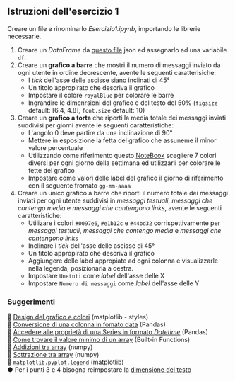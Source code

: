 ## Istruzioni dell'esercizio 1
Creare un file e rinominarlo *Esercizio1.ipynb*, importando le librerie necessarie.
1. Creare un *DataFrame* da [questo file](https://github.com/CappuCitti/Python-appunti-ed-esercizi/blob/main/MatPlotLib/Data/sample_chat_data.json) json ed assegnarlo ad una variabile `df`.
2. Creare un **grafico a barre** che mostri il numero di messaggi inviato da ogni utente in ordine decrescente, avente le seguenti caratterisiche:
    - I *tick* dell'asse delle ascisse siano inclinati di 45°
    - Un titolo appropirato che descriva il grafico
    - Impostare il colore `royalBlue` per colorare le barre
    - Ingrandire le dimenrsioni del grafico e del testo del 50% (`figsize` default: [6.4, 4.8], `font.size` default: 10)
3. Creare un **grafico a torta** che riporti la media totale dei messaggi inviati suddivisi per giorni avente le seguenti caratteristiche:
    - L'angolo 0 deve partire da una inclinazione di 90°
    - Mettere in esposizione la fetta del grafico che assuneme il minor valore percentuale
    - Utilizzando come riferimento questo [NoteBook](https://github.com/CappuCitti/Python-appunti-ed-esercizi/blob/main/MatPlotLib/Notebook%20extra%20-%20Stile%20del%20grafico.ipynb) scegliere 7 colori diversi per ogni giorno della settimana ed utilizzarli per colorare le fette del grafico
    - Impostare come valori delle label del grafico il giorno di riferimento con il seguente fromato `gg-mm-aaaa`
4. Creare un unico grafico a barre che riporti il numero totale dei messaggi inviati per ogni utente suddivisi in *messaggi testuali*, *messaggi che contengo media* e *messaggi che contengono links*, avente le seguenti caratteristiche:
    - Utilizare i colori `#0097e6`, `#e1b12c` e `#44bd32` corrispettivamente per *messaggi testuali*, *messaggi che contengo media* e *messaggi che contengono links*
    - Inclinare i *tick* dell'asse delle ascisse di 45°
    - Un titolo appropirato che descriva il grafico
    - Aggiungere delle label appropiate ad ogni colonna e visualizzarle nella legenda, posizionarla a destra.
    - Impostare `Unetnti` come *label* dell'asse delle X
    - Impostare `Numero di messaggi` come *label* dell'asse delle Y

### Suggerimenti
🔗 [Design del grafico e colori](https://github.com/CappuCitti/Python-appunti-ed-esercizi/blob/main/MatPlotLib/Notebook%20extra%20-%20Stile%20del%20grafico.ipynb) (matplotlib - styles)<br>
🔗 [Conversione di una colonna in fomato data](https://pandas.pydata.org/docs/reference/api/pandas.to_datetime.html) (Pandas)<br>
🔗 [Accedere alle proprietà di una Series in formato *Datetime*](https://pandas.pydata.org/docs/reference/api/pandas.Series.dt.html) (Pandas)<br>
🔗 [Come trovare il valore minimo di un array](https://docs.python.org/3/library/functions.html#min) (Built-in Functions)<br>
🔗 [Addizioni tra array](https://numpy.org/doc/stable/reference/generated/numpy.add.html) (numpy)<br>
🔗 [Sottrazione tra array](https://numpy.org/doc/stable/reference/generated/numpy.subtract.html) (numpy)<br>
🔗 [`matplotlib.pyplot.legend`](https://matplotlib.org/stable/api/_as_gen/matplotlib.pyplot.legend.html) (matplotlib)<br>
● Per i punti 3 e 4 bisogna reimpostare la [dimensione del testo](https://stackoverflow.com/a/6441839)
